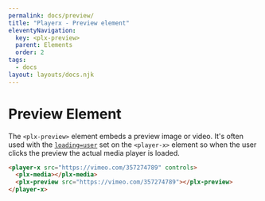 ```yaml
---
permalink: docs/preview/
title: "Playerx - Preview element"
eleventyNavigation:
  key: <plx-preview>
  parent: Elements
  order: 2
tags:
  - docs
layout: layouts/docs.njk
---
```


# Preview Element

The `<plx-preview>` element embeds a preview image or video. It's often used with the [`loading=user`](/docs/loading/) set on the `<player-x>` element so when the user clicks the preview the actual media player is loaded.

<div class="md:w-4/5 relative bg-black">
  <player-x src="https://vimeo.com/357274789" controls>
    <plx-media></plx-media>
    <plx-preview src="https://vimeo.com/357274789" oembedurl="{{ site.apiUrl }}/oembed"></plx-preview>
  </player-x>
</div>

```html
<player-x src="https://vimeo.com/357274789" controls>
  <plx-media></plx-media>
  <plx-preview src="https://vimeo.com/357274789"></plx-preview>
</player-x>
```
